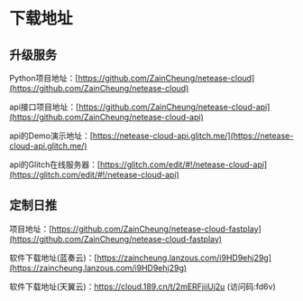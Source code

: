 # 下载地址



## 升级服务

Python项目地址：[https://github.com/ZainCheung/netease-cloud](https://github.com/ZainCheung/netease-cloud)

api接口项目地址：[https://github.com/ZainCheung/netease-cloud-api](https://github.com/ZainCheung/netease-cloud-api)



api的Demo演示地址：[https://netease-cloud-api.glitch.me/](https://netease-cloud-api.glitch.me/)

api的Glitch在线服务器：[https://glitch.com/edit/#!/netease-cloud-api](https://glitch.com/edit/#!/netease-cloud-api)



## 定制日推

项目地址：[https://github.com/ZainCheung/netease-cloud-fastplay](https://github.com/ZainCheung/netease-cloud-fastplay)

软件下载地址(蓝奏云)：[https://zaincheung.lanzous.com/i9HD9ehj29g](https://zaincheung.lanzous.com/i9HD9ehj29g)

软件下载地址(天翼云)：https://cloud.189.cn/t/2mERFjiiUj2u (访问码:fd6v)
